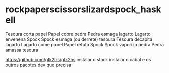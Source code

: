 # rockpaperscissorslizardspock_haskell

Tesoura corta papel
Papel cobre pedra
Pedra esmaga lagarto
Lagarto envenena Spock
Spock esmaga (ou derrete) tesoura
Tesoura decapita lagarto
Lagarto come papel
Papel refuta Spock
Spock vaporiza pedra
Pedra amassa tesoura


https://github.com/gtk2hs/gtk2hs
instalar o stack
instalar o cabal
e os outros pacotes dev que precisa